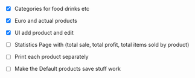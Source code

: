 - [x] Categories for food drinks etc
- [x] Euro and actual products
- [x] UI add product and edit
- [ ] Statistics Page with (total sale, total profit, total items sold by product)
- [ ] Print each product separately
- [ ] Make the Default products save stuff work

